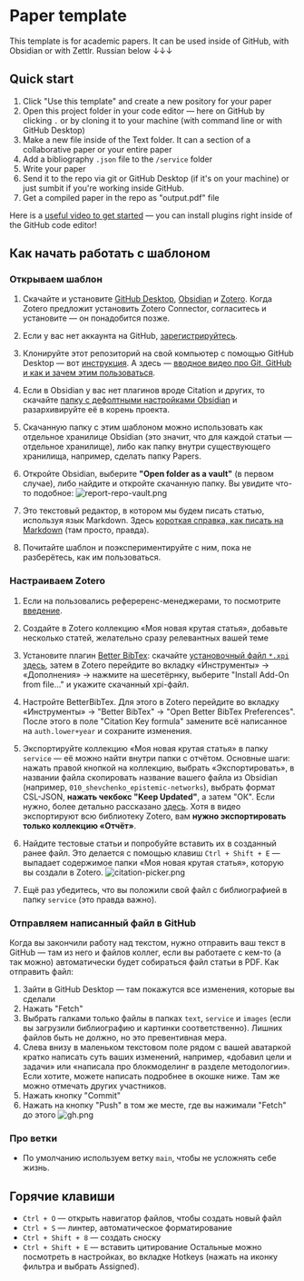 # Paper template
This template is for academic papers. It can be used inside of GitHub, with Obsidian or with Zettlr. Russian below ↓↓↓

## Quick start
1. Click "Use this template" and create a new pository for your paper
2. Open this project folder in your code editor — here on GitHub by clicking `.` or by cloning it to your machine (with command line or with GitHub Desktop)  
3. Make a new file inside of the Text folder. It can a section of a collaborative paper or your entire paper
4. Add a bibliography `.json` file to the `/service` folder
5. Write your paper
6. Send it to the repo via git or GitHub Desktop (if it's on your machine) or just sumbit if you're working inside GitHub. 
7. Get a compiled paper in the repo as "output.pdf" file

Here is a [useful video to get started](https://www.youtube.com/watch?v=J86Pm62XM_Q) — you can install plugins right inside of the GitHub code editor! 

## Как начать работать с шаблоном

### Открываем шаблон
1. Скачайте и установите [GitHub Desktop](https://desktop.github.com/), [Obsidian](https://obsidian.md) и [Zotero](https://zotero.org). Когда Zotero предложит установить Zotero Connector, согласитесь и установите — он понадобится позже.
2. Если у вас нет аккаунта на GitHub, [зарегистрируйтесь](https://github.com/signup).
3. Клонируйте этот репозиторий на свой компьютер с помощью GitHub Desktop — вот [инструкция](https://docs.github.com/ru/desktop/contributing-and-collaborating-using-github-desktop/adding-and-cloning-repositories/cloning-a-repository-from-github-to-github-desktop). А здесь — [вводное видео про Git, GitHub и как и зачем этим пользоваться](https://www.youtube.com/watch?v=8Dd7KRpKeaE).
5. Если в Obsidian у вас нет плагинов вроде Citation и других, то скачайте [папку с дефолтными настройками Obsidian](https://dl.dropboxusercontent.com/s/zvgds9kfhtivp0z/.obsidian.zip) и разархивируйте её в корень проекта.
6. Скачанную папку с этим шаблоном можно использовать как отдельное хранилице Obsidian (это значит, что для каждой статьи — отдельное хранилище), либо как папку внутри существующего хранилища, например, сделать папку Papers. 
7. Откройте Obsidian, выберите **"Open folder as a vault"** (в первом случае), либо найдите и откройте скачанную папку. Вы увидите что-то подобное:
![report-repo-vault.png](service/report-repo-vault.png)

1. Это текстовый редактор, в котором мы будем писать статью, используя язык Markdown. Здесь [короткая справка, как писать на Markdown](https://www.markdownguide.org/basic-syntax/) (там просто, правда).
3. Почитайте шаблон и поэкспериментируйте с ним, пока не разберётесь, как им пользоваться.

### Настраиваем Zotero
1. Если на пользовались рефереренс-менеджерами, то посмотрите [введение](https://www.youtube.com/watch?v=JG7Uq_JFDzE).
2. Создайте в Zotero коллекцию «Моя новая крутая статья», добавьте несколько статей, желательно сразу релевантных вашей теме
4. Установите плагин [Better BibTex](https://retorque.re/zotero-better-bibtex/installation/): скачайте [установочный файл `*.xpi` здесь](https://github.com/retorquere/zotero-better-bibtex/releases/tag/v6.7.94), затем в Zotero перейдите во вкладку «Инструменты» → «Дополнения» → нажмите на шесетёрнку, выберите "Install Add-On from file…" и укажите скачанный xpi-файл.
5. Настройте BetterBibTex. Для этого в Zotero перейдите во вкладку «Инструменты» → "Better BibTex" → "Open Better BibTex Preferences". После этого в поле "Citation Key formula" замените всё написанное на `auth.lower+year` и сохраните изменения.
3. Экспортируйте коллекцию «Моя новая крутая статья» в папку `service` — её можно найти внутри папки с отчётом. Основные шаги: нажать правой кнопкой на коллекцию, выбрать «Экспортировать», в названии файла скопировать название вашего файла из Obsidian (например, `010_shevchenko_epistemic-networks`), выбрать формат CSL-JSON, **нажать чекбокс "Keep Updated"**, а затем "ОК". Если нужно, более детально рассказано [здесь](https://www.youtube.com/watch?v=D9ivU_IKO6M). Хотя в видео экспортируют всю библиотеку Zotero, вам **нужно экспортировать только коллекцию «Отчёт»**.
1. Найдите тестовые статьи и попробуйте вставить их в созданный ранее файл. Это делается с помощью клавиш `Ctrl + Shift + E` — выпадает содержимое папки «Моя новая крутая статья», которую вы создали в Zotero.
![citation-picker.png](service/citation-picker.png)

2. Ещё раз убедитесь, что вы положили свой файл с библиографией в папку `service` (это правда важно).


### Отправляем написанный файл в GitHub
Когда вы закончили работу над текстом, нужно отправить ваш текст в GitHub — там из него и файлов коллег, если вы работаете с кем-то (а так можно) автоматически будет собираться файл статьи в PDF. Как отправить файл:
1. Зайти в GitHub Desktop — там покажутся все изменения, которые вы сделали
3. Нажать "Fetch"
4. Выбрать галками только файлы в папках `text`, `service` и `images` (если вы загрузили библиографию и картинки соответственно). Лишних файлов быть не должно, но это превентивная мера. 
5. Слева внизу в маленьком текстовом поле рядом с вашей аватаркой кратко написать суть ваших изменений, например, «добавил цели и задачи» или «написала про блокмоделинг в разделе методологии». Если хотите, можете написать подробнее в окошке ниже. Там же можно отмечать других участников.
6. Нажать кнопку "Commit"
7. Нажать на кнопку "Push" в том же месте, где вы нажимали "Fetch" до этого
![gh.png](service/gh.png)

### Про ветки 
- По умолчанию используем ветку `main`, чтобы не усложнять себе жизнь.

## Горячие клавиши
- `Ctrl + O` — открыть навигатор файлов, чтобы создать новый файл
- `Ctrl + S` — линтер, автоматическое форматирование
- `Ctrl + Shift + 8` — создать сноску
- `Ctrl + Shift + E` — вставить цитирование
Остальные можно посмотреть в настройках, во вкладке Hotkeys (нажать на иконку фильтра и выбрать Assigned).
